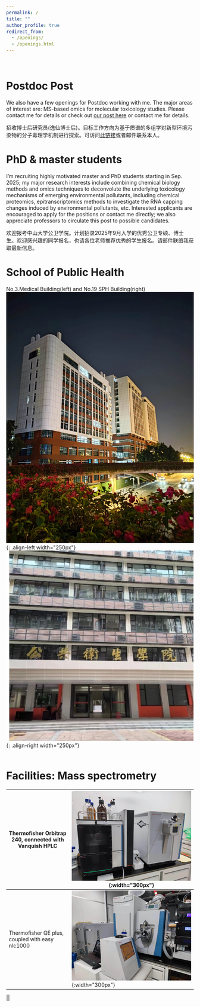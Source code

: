 ```yaml
---
permalink: /
title: ""
author_profile: true
redirect_from: 
  - /openings/
  - /openings.html
---
```

<br />

# __Postdoc Post__   
We also have a few openings for Postdoc working with me. The major areas of interest are: MS-based omics for molecular toxicology studies. Please contact me for details or check out <a href="https://sph.sysu.edu.cn/article/2494">our post here</a> or contact me for details.

招收博士后研究员(逸仙博士后)。目标工作方向为基于质谱的多组学对新型环境污染物的分子毒理学机制进行探索。可访问<a href="https://sph.sysu.edu.cn/article/2494">此链接</a>或者邮件联系本人。  
        

# __PhD & master students__   
I’m recruiting highly motivated master and PhD students starting in Sep. 2025; my major research interests include combining chemical biology methods and omics techniques to deconvolute the underlying toxicology mechanisms of emerging environmental pollutants, including chemical proteomics, epitranscriptomics methods to investigate the RNA capping changes induced by environmental pollutants, etc. Interested applicants are encouraged to apply for the positions or contact me directly; we also appreciate professors to circulate this post to possible candidates.

欢迎报考中山大学公卫学院。计划招录2025年9月入学的优秀公卫专硕、博士生。欢迎感兴趣的同学报名，也请各位老师推荐优秀的学生报名。请邮件联络我获取最新信息。

# __School of Public Health__
No.3.Medical Building(left) and No.19 SPH Building(right)
![学院科研楼](/images/科研楼.jpg){: .align-left width="250px"}
![学院办公楼](/images/办公楼.jpg){: .align-right width="250px"}
</br>
</br>

# __Facilities: Mass spectrometry__
|  Thermofisher Orbitrap 240, connected with Vanquish HPLC  |  ![质谱仪器1](/images/240.jpg){:width="300px"}  |
|----|----|
|Thermofisher QE plus, coupled with easy nlc1000|  ![质谱仪器2](/images/QE.jpg){:width="300px"}   |
     
|<!---TIMS TOF pro2|![质谱仪器3](/images/timsTOF.jpg)--->|
